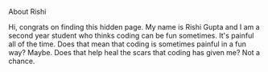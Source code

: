 About Rishi

Hi, congrats on finding this hidden page. My name is Rishi Gupta and I am a second year student who thinks coding can be fun sometimes. It's painful all of the time. Does that mean that coding is sometimes painful in a fun way? Maybe. Does that help heal the scars that coding has given me? Not a chance. 
